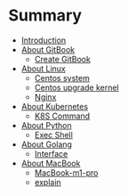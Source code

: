 # Summary

* [Introduction](README.md)
* [About GitBook]()
    * [Create GitBook](./articles/create-gitbook.md)
* [About Linux]()
    * [Centos system](./articles/centos-system.md)   
    * [Centos upgrade kernel](./articles/centos-upgrade-kernel.md) 
    * [Nginx](./articles/nginx.md)
* [About Kubernetes]()
    * [K8S Command](./articles/k8s-command.md)
* [About Python]()
    * [Exec Shell](./articles/exec-shell.md)
* [About Golang]()
    * [Interface](./articles/interface.md)
* [About MacBook]()
    * [MacBook-m1-pro](./articles/macbook-m1-pro.md)
    * [explain](./articles/english-kubernetes-explain.md)